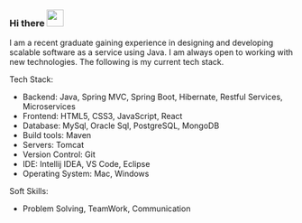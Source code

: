 ### Hi there <img src="https://raw.githubusercontent.com/iampavangandhi/iampavangandhi/master/gifs/Hi.gif" width="30px">

<!--
**dmcleish91/dmcleish91** is a ✨ _special_ ✨ repository because its `README.md` (this file) appears on your GitHub profile.

Here are some ideas to get you started:

- 🔭 I’m currently working on ...
- 🌱 I’m currently learning ...
- 👯 I’m looking to collaborate on ...
- 🤔 I’m looking for help with ...
- 💬 Ask me about ...
- 📫 How to reach me: ...
- 😄 Pronouns: ...
- ⚡ Fun fact: ...
👋
-->


I am a recent graduate gaining experience in designing and developing scalable software as a service using Java. I am always open to working with new technologies. The following is my current tech stack.

Tech Stack:

- Backend: Java, Spring MVC, Spring Boot, Hibernate, Restful Services, Microservices
- Frontend: HTML5, CSS3, JavaScript, React
- Database:  MySql, Oracle Sql, PostgreSQL, MongoDB
- Build tools: Maven
- Servers: Tomcat
- Version Control: Git
- IDE: Intellij IDEA, VS Code, Eclipse
- Operating System: Mac, Windows

Soft Skills:
- Problem Solving, TeamWork, Communication
